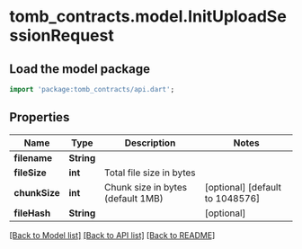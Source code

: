 # tomb_contracts.model.InitUploadSessionRequest

## Load the model package
```dart
import 'package:tomb_contracts/api.dart';
```

## Properties
Name | Type | Description | Notes
------------ | ------------- | ------------- | -------------
**filename** | **String** |  | 
**fileSize** | **int** | Total file size in bytes | 
**chunkSize** | **int** | Chunk size in bytes (default 1MB) | [optional] [default to 1048576]
**fileHash** | **String** |  | [optional] 

[[Back to Model list]](../README.md#documentation-for-models) [[Back to API list]](../README.md#documentation-for-api-endpoints) [[Back to README]](../README.md)


